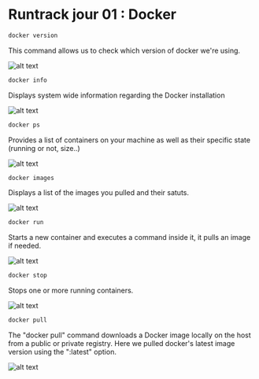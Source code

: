 # Runtrack jour 01 : Docker

```sh
docker version
```
This command allows us to check which version of docker we're using.


![alt text](<images_docker/Capture d'écran 2025-02-11 100408.png>)


```sh
docker info
```
Displays system wide information regarding the Docker installation 

![alt text](<images_docker/Capture d'écran 2025-02-11 100850.png>)

```sh
docker ps
```
Provides a list of containers on your machine as well as their specific state (running or not, size..)

![alt text](<images_docker/Capture d'écran 2025-02-11 101642.png>)

```sh
docker images
```
Displays a list of the images you pulled and their satuts.

![alt text](<images_docker/Capture d'écran 2025-02-11 102225.png>)

```sh
docker run
```

Starts a new container and executes a command inside it, it pulls an image if needed. 

![alt text](<images_docker/Capture d'écran 2025-02-11 102523.png>)

```sh
docker stop
```
Stops one or more running containers.

![alt text](<images_docker/Capture d'écran 2025-02-11 103429.png>)

```sh
docker pull
```
The "docker pull" command downloads a Docker image locally on the host from a public or private registry. Here we pulled docker's latest image version using the ":latest" option.

![alt text](<images_docker/Capture d'écran 2025-02-11 104027.png>)